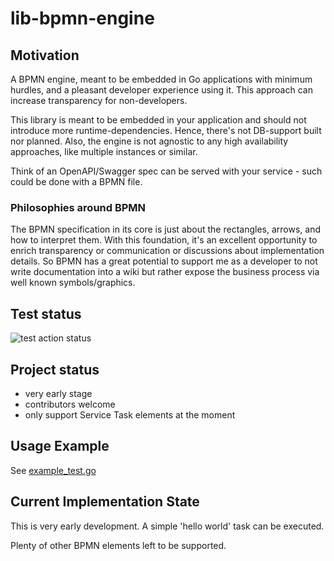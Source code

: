 # lib-bpmn-engine

## Motivation

A BPMN engine, meant to be embedded in Go applications with minimum hurdles,
and a pleasant developer experience using it.
This approach can increase transparency for non-developers.

This library is meant to be embedded in your application and should not introduce more runtime-dependencies.
Hence, there's not DB-support built nor planned.
Also, the engine is not agnostic to any high availability approaches, like multiple instances or similar.

Think of an OpenAPI/Swagger spec can be served with your service - such could be done with a BPMN file.

### Philosophies around BPMN

The BPMN specification in its core is just about the rectangles, arrows, and how to interpret them.
With this foundation, it's an excellent opportunity to enrich transparency or communication or discussions 
about implementation details. So BPMN has a great potential to support me as a developer to not write
documentation into a wiki but rather expose the business process via well known symbols/graphics.

## Test status

![test action status](https://github.com/nitram509/lib-bpmn-engine/actions/workflows/github-action-go-test.yml/badge.svg)

## Project status

* very early stage
* contributors welcome
* only support Service Task elements at the moment

## Usage Example

See [example_test.go](./pkg/bpmn_engine/example_test.go)

## Current Implementation State

This is very early development.
A simple 'hello world' task can be executed.

Plenty of other BPMN elements left to be supported.
